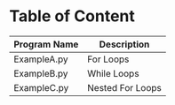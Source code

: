 # Table of Content

| Program Name | Description      |
| ------------ | ---------------- |
| ExampleA.py  | For Loops        |
| ExampleB.py  | While Loops      |
| ExampleC.py  | Nested For Loops |
